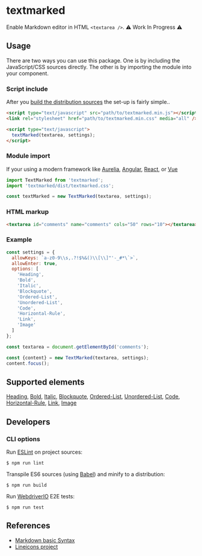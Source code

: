 # textmarked

Enable Markdown editor in HTML `<textarea />`. :warning: Work In Progress :warning:

## Usage

There are two ways you can use this package.  One is by including the JavaScript/CSS sources directly.  The other is by importing the module into your component.

### Script include

After you [build the distribution sources](#cli-options) the set-up is fairly simple..

```html
<script type="text/javascript" src="path/to/textmarked.min.js"></script>
<link rel="stylesheet" href="path/to/textmarked.min.css" media="all" />

<script type="text/javascript">
  textMarked(textarea, settings);
</script>
```

### Module import

If your using a modern framework like [Aurelia](https://aurelia.io), [Angular](https://angular.io), [React](https://reactjs.org), or [Vue](https://vuejs.org)

```javascript
import TextMarked from 'textmarked';
import 'textmarked/dist/textmarked.css';

const textMarked = new TextMarked(textarea, settings);
```

### HTML markup

```html
<textarea id="comments" name="comments" cols="50" rows="10"></textarea>
```

### Example

```javascript
const settings = {
  allowKeys: `a-z0-9\\s,.?!$%&()\\[\\]"'-_#*\`>`,
  allowEnter: true,
  options: [
    'Heading',
    'Bold',
    'Italic',
    'Blockquote',
    'Ordered-List',
    'Unordered-List',
    'Code',
    'Horizontal-Rule',
    'Link',
    'Image'
  ]
};

const textarea = document.getElementById('comments');

const {content} = new TextMarked(textarea, settings);
content.focus();
```

## Supported elements

[Heading](https://www.markdownguide.org/basic-syntax/#headings), [Bold](https://www.markdownguide.org/basic-syntax/#bold), [Italic](https://www.markdownguide.org/basic-syntax/#italic),
[Blockquote](https://www.markdownguide.org/basic-syntax/#blockquotes-1), [Ordered-List](https://www.markdownguide.org/basic-syntax/#ordered-lists), [Unordered-List](https://www.markdownguide.org/basic-syntax/#unordered-lists), [Code](https://www.markdownguide.org/basic-syntax/#code), [Horizontal-Rule](https://www.markdownguide.org/basic-syntax/#horizontal-rules), [Link](https://www.markdownguide.org/basic-syntax/#links), [Image](https://www.markdownguide.org/basic-syntax/#images-1)

## Developers

### CLI options

Run [ESLint](https://eslint.org) on project sources:

    $ npm run lint

Transpile ES6 sources (using [Babel](https://babeljs.io)) and minify to a distribution:

    $ npm run build

Run [WebdriverIO](https://webdriver.io) E2E tests:

    $ npm run test

## References

- [Markdown basic Syntax](https://www.markdownguide.org/cheat-sheet/#basic-syntax)
- [Lineicons project](https://github.com/LineiconsHQ/Lineicons)
